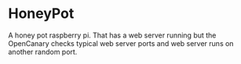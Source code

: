 # HoneyPot
A honey pot raspberry pi. That has a web server running but the OpenCanary checks typical web server ports and web server runs on another random port.
